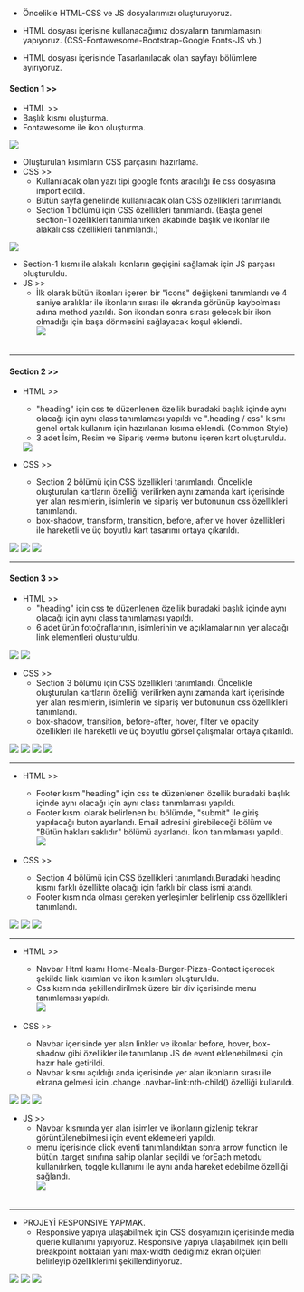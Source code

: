 * Öncelikle HTML-CSS ve JS dosyalarımızı oluşturuyoruz.

* HTML dosyası içerisine kullanacağımız dosyaların tanımlamasını yapıyoruz. (CSS-Fontawesome-Bootstrap-Google Fonts-JS vb.)

* HTML dosyası içerisinde Tasarlanılacak olan sayfayı bölümlere ayırıyoruz.

<h4>Section 1 >> </h4>

* HTML >> <br>
* Başlık kısmı oluşturma. <br>
* Fontawesome ile ikon oluşturma. <br>
<img src="ReadmeImages/r1.jpg">

* Oluşturulan kısımların CSS parçasını hazırlama. <br>
* CSS >> <br>
    * Kullanılacak olan yazı tipi google fonts aracılığı ile css dosyasına import edildi.  <br>
    * Bütün sayfa genelinde kullanılacak olan CSS özellikleri tanımlandı. <br>
    * Section 1 bölümü için CSS özellikleri tanımlandı. (Başta genel section-1 özellikleri tanımlanırken akabinde başlık ve ikonlar ile alakalı css özellikleri tanımlandı.) <br>
<img src="ReadmeImages/r2.jpg">

* Section-1 kısmı ile alakalı ikonların geçişini sağlamak için JS parçası oluşturuldu. <br>
* JS >> <br> 
    * İlk olarak bütün ikonları içeren bir "icons" değişkeni tanımlandı ve 4 saniye aralıklar ile ikonların sırası ile ekranda görünüp kaybolması adına method yazıldı. Son ikondan sonra sırası gelecek bir ikon olmadığı için başa dönmesini sağlayacak koşul eklendi. <br>
<img src="ReadmeImages/r3.JPG"> <br><br> 
<hr>
<h4>Section 2 >> </h4> 

* HTML >>
    * "heading" için css te düzenlenen özellik buradaki başlık içinde aynı olacağı için aynı class tanımlaması yapıldı ve ".heading / css" kısmı genel ortak kullanım için hazırlanan kısıma eklendi. (Common Style) <br>
    * 3 adet İsim, Resim ve Sipariş verme butonu içeren kart oluşturuldu. <br>
   <img src="ReadmeImages/rr4.JPG">

* CSS >>
    * Section 2 bölümü için CSS özellikleri tanımlandı. Öncelikle oluşturulan kartların özelliği verilirken aynı zamanda kart içerisinde yer alan resimlerin, isimlerin ve sipariş ver butonunun css özellikleri tanımlandı.
    * box-shadow, transform, transition, before, after ve hover özellikleri ile hareketli ve üç boyutlu kart tasarımı ortaya çıkarıldı. <br>
<img src="ReadmeImages/r5.JPG">
<img src="ReadmeImages/r6.JPG">
<img src="ReadmeImages/r7.JPG"> <br>
<hr>
<h4>Section 3 >> </h4>

* HTML >>
    *  "heading" için css te düzenlenen özellik buradaki başlık içinde aynı olacağı için aynı class tanımlaması yapıldı.
    * 6 adet ürün fotoğraflarının, isimlerinin ve açıklamalarının yer alacağı link elementleri oluşturuldu.
<img src="ReadmeImages/r8.JPG">
<img src="ReadmeImages/r9.JPG">

* CSS >>
    * Section 3 bölümü için CSS özellikleri tanımlandı. Öncelikle oluşturulan kartların özelliği verilirken aynı zamanda kart içerisinde yer alan resimlerin, isimlerin ve sipariş ver butonunun css özellikleri tanımlandı.
    * box-shadow, transition, before-after, hover, filter ve opacity özellikleri ile hareketli ve üç boyutlu görsel çalışmalar ortaya çıkarıldı. <br>
<img src="ReadmeImages/r10.JPG">
<img src="ReadmeImages/r11.JPG">
<img src="ReadmeImages/r12.JPG">
<img src="ReadmeImages/r13.JPG"> <br>
<hr>

* HTML >>
    * Footer kısmı"heading" için css te düzenlenen özellik buradaki başlık içinde aynı olacağı için aynı class tanımlaması yapıldı.
    * Footer kısmı olarak belirlenen bu bölümde, "submit" ile giriş yapılacağı buton ayarlandı. Email adresini girebileceği bölüm ve "Bütün hakları saklıdır" bölümü ayarlandı. İkon tanımlaması yapıldı. <br>
<img src="ReadmeImages/rr14.JPG"> <br>

* CSS >>
    * Section 4 bölümü için CSS özellikleri tanımlandı.Buradaki heading kısmı farklı özellikte olacağı için farklı bir class ismi atandı. <br>
    * Footer kısmında olması gereken yerleşimler belirlenip css özellikleri tanımlandı. <br>
<img src="ReadmeImages/r15.JPG">
<img src="ReadmeImages/r16.JPG">
<img src="ReadmeImages/r17.JPG"> <br>
<hr>

* HTML >>
    * Navbar Html kısmı Home-Meals-Burger-Pizza-Contact içerecek şekilde link kısımları ve ikon kısımları oluşturuldu. <br>
    * Css kısmında şekillendirilmek üzere bir div içerisinde menu tanımlaması yapıldı. <br>
<img src="ReadmeImages/rr18.JPG"> <br>

* CSS >>
    * Navbar içerisinde yer alan linkler ve ikonlar before, hover, box-shadow gibi özellikler ile tanımlanıp JS de event eklenebilmesi için hazır hale getirildi. <br>
    * Navbar kısmı açıldığı anda içerisinde yer alan ikonların sırası ile ekrana gelmesi için .change .navbar-link:nth-child() özelliği kullanıldı. <br>
<img src="ReadmeImages/r19.JPG">
<img src="ReadmeImages/r20.JPG">
<img src="ReadmeImages/r21.JPG">


* JS >>
    * Navbar kısmında yer alan isimler ve ikonların gizlenip tekrar görüntülenebilmesi için event eklemeleri yapıldı. <br>
    * menu içerisinde click eventi tanımlandıktan sonra arrow function ile bütün .target sınıfına sahip olanlar seçildi ve forEach metodu kullanılırken, toggle kullanımı ile aynı anda hareket edebilme özelliği sağlandı. <br>
<img src="ReadmeImages/r22.JPG"> <br><br>
<hr>

* PROJEYİ RESPONSIVE YAPMAK.
    * Responsive yapıya ulaşabilmek için CSS dosyamızın içerisinde media querie kullanımı yapıyoruz. Responsive yapıya ulaşabilmek için belli breakpoint noktaları yani max-width dediğimiz ekran ölçüleri belirleyip özelliklerimi şekillendiriyoruz. <br>
<img src="ReadmeImages/r23.JPG">
<img src="ReadmeImages/r24.JPG">
<img src="ReadmeImages/r25.JPG">







